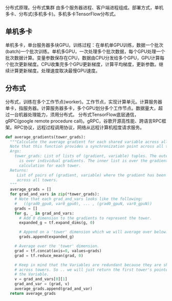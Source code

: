 
分布式原理。分布式集群 由多个服务器进程、客户端进程组成。部署方式，单机多卡、分布式(多机多卡)。多机多卡TensorFlow分布式。

## 单机多卡

单机多卡，单台服务器多块GPU。训练过程：在单机单GPU训练，数据一个批次(batch)一个批次训练。单机多GPU，一次处理多个批次数据，每个GPU处理一个批次数据计算。变量参数保存在CPU，数据由CPU分发给多个GPU，GPU计算每个批次更新梯度。CPU收集完多个GPU更新梯度，计算平均梯度，更新参数。继续计算更新梯度。处理速度取决最慢GPU速度。

## 分布式
分布式，训练在多个工作节点(worker)。工作节点，实现计算单元。计算服务器单卡，指服务器。计算服务器多卡，多个GPU划分多个工作节点。数据量大，超过一台机器处理能力，须用分布式。
分布式TensorFlow底层通信，gRPC(google remote procedure call)。gRPC，谷歌开源高性能、跨语言RPC框架。RPC协议，远程过程调用协议，网络从远程计算机程度请求服务。


```python
def average_gradients(tower_grads):
  """Calculate the average gradient for each shared variable across all towers.
  Note that this function provides a synchronization point across all towers.
  Args:
    tower_grads: List of lists of (gradient, variable) tuples. The outer list
      is over individual gradients. The inner list is over the gradient
      calculation for each tower.
  Returns:
     List of pairs of (gradient, variable) where the gradient has been averaged
     across all towers.
  """
  average_grads = []
  for grad_and_vars in zip(*tower_grads):
    # Note that each grad_and_vars looks like the following:
    #   ((grad0_gpu0, var0_gpu0), ... , (grad0_gpuN, var0_gpuN))
    grads = []
    for g, _ in grad_and_vars:
      # Add 0 dimension to the gradients to represent the tower.
      expanded_g = tf.expand_dims(g, 0)

      # Append on a 'tower' dimension which we will average over below.
      grads.append(expanded_g)

    # Average over the 'tower' dimension.
    grad = tf.concat(axis=0, values=grads)
    grad = tf.reduce_mean(grad, 0)

    # Keep in mind that the Variables are redundant because they are shared
    # across towers. So .. we will just return the first tower's pointer to
    # the Variable.
    v = grad_and_vars[0][1]
    grad_and_var = (grad, v)
    average_grads.append(grad_and_var)
  return average_grads

```